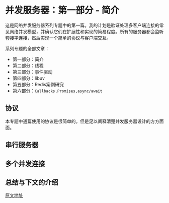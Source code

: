 # 并发服务器：第一部分 - 简介

这是网络并发服务器系列专题中的第一篇。我的计划是验证处理多客户端连接的常见网络并发模型，并确认它们在扩展性和实现的简易程度。所有的服务器都会监听套接字连接，然后实现一个简单的协议与客户端交互。

系列专题的全部文章：
- 第一部分：简介
- 第二部分：线程
- 第三部分：事件驱动
- 第四部分：libuv
- 第五部分：Redis案例研究
- 第六部分：`Callbacks,Promises,async/await`

## 协议
本专题中通篇使用的协议是很简单的。但是足以阐释清楚并发服务器设计的方方面面。


## 串行服务器

## 多个并发连接

## 总结与下文的介绍


[原文地址](https://eli.thegreenplace.net/2017/concurrent-servers-part-1-introduction/)